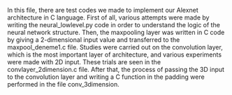 In this file, there are test codes we made to implement our Alexnet architecture in C language. First of all, various attempts were made by writing the neural_lowlevel.py code in order to understand the logic of the neural network structure. Then, the maxpooling layer was written in C code by giving a 2-dimensional input value and transferred to the maxpool_deneme1.c file. Studies were carried out on the convolution layer, which is the most important layer of architecture, and various experiments were made with 2D input. These trials are seen in the convlayer_2dimension.c file. After that, the process of passing the 3D input to the convolution layer and writing a C function in the padding were performed in the file conv_3dimension.
